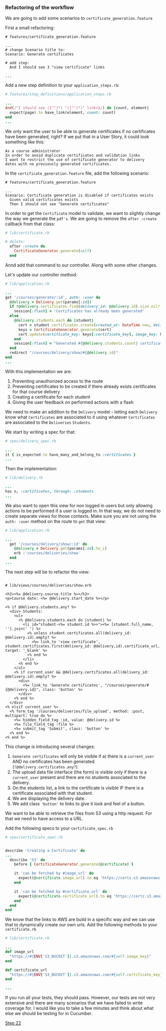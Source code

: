 ### Refactoring of the workflow

We are going to add some scenarios to `certificate_generation.feature`

First a small refactoring:

```gherkin
# features/certificate_generation.feature

...
# change Scenario title to:
Scenario: Generate certificates

# add step:
  And I should see 3 "view certificate" links

...
```
Add a new step definition to your `application_steps.rb`:

```ruby
# features/step_definitions/application_steps.rb

...
And(/^I should see ([^"]*) "([^"]*)" links$/) do |count, element|
  expect(page).to have_link(element, count: count)
end
...
```

We only want the user to be able to generate certificates if no certificates have been generated, right?  If we put that in a User Story, it could look something like this:
```
As a course administrator
In order to avoid duplicate certificates and validation links
I want to restrict the use of certificate generator to delivery
dates with no previously generated certificates.
```

In the `certificate_generation.feature` file, add the following scenario:

```gherkin
# features/certificate_generation.feature

...
Scenario: Certificate generation is disabled if certificates exists
  Given valid certificates exists
  Then I should not see "Generate certificates"
```

In order to get the `Certificate` model to validate, we want to slightly change the way we generate the `pdf's`. We are going to remove the `after :create` callback from that class:

```ruby
# lib/certificate.rb

# delete:
  after :create do
    CertificateGenerator.generate(self)
  end
```
Annd add that command to our controller. Along with some other changes.

Let's update our controller method:

```ruby
# lib/application.rb

...
get '/courses/generate/:id', auth: :user do
  @delivery = Delivery.get(params[:id])
  if !@delivery.certificates.find(delivery_id: @delivery.id).size.nil?
    session[:flash] = 'Certificates has already been generated'
  else
    @delivery.students.each do |student|
      cert = student.certificates.create(created_at: DateTime.now, delivery: @delivery)
      keys = CertificateGenerator.generate(cert)
      cert.update(certificate_key: keys[:certificate_key], image_key: keys[:image_key])
    end
    session[:flash] = "Generated #{@delivery.students.count} certificates"
  end
  redirect "/courses/delivery/show/#{@delivery.id}"
end
...
```

With this implementation we are:

1. Preventing unauthorized access to the route
2. Preventing certificates to be created if there already exists certificates for that course delivery
3. Creating a certificate for each student
4. Giving the user feedback on performed actions with a flash

We need to make an addition to the `Delivery` model - letting each `Delivery` know what `Certificates` are associated to it
using whatever `Certificates` are associated to the `Deliveries` `Students`.

We start by writing a spec for that:

```ruby
# spec/delivery_spec.rb

...
it { is_expected.to have_many_and_belong_to :certificates }
...
```

Then the implementation:

```ruby
# lib/delivery.rb

...
has n, :certificates, through: :students
...
```

We also want to open this view for non logged in users but only allowing actions to be performed if a user is logged in.
In that way, we do not need to create separate views for those contexts. Make sure you are not using the `auth: :user` method on the route to `get` that view:

```ruby
# lib/application.rb

...
  get '/courses/delivery/show/:id' do
    @delivery = Delivery.get(params[:id].to_i)
    erb :'courses/deliveries/show'
  end
...

```

The next step will be to refactor the view:

```erb

# lib/views/courses/deliveries/show.erb

<h2><%= @delivery.course.title %></h2>
<p>Course date: <%= @delivery.start_date %></p>

<% if @delivery.students.any? %>
  <div> Students:
    <ul>
      <% @delivery.students.each do |student| %>
        <li id="student-<%= student.id %>>"><%= [student.full_name, ''].join(' ') %>
          <% unless student.certificates.all(delivery_id: @delivery.id).empty? %>
            <%= link_to 'view certificate', student.certificates.first(delivery_id: @delivery.id).certificate_url, target: '_blank' %>
          <% end %>
        </li>
      <% end %>
    </ul>
    <% if current_user && @delivery.certificates.all(delivery_id: @delivery.id).empty? %>
      <div>
        <%= link_to 'Generate certificates', "/courses/generate/#{@delivery.id}", class: 'button' %>
      </div>
    <% end %>
  </div>
<% elsif current_user %>
  <% form_tag '/courses/deliveries/file_upload', method: :post, multipart: true do %>
    <%= hidden_field_tag :id, value: @delivery.id %>
    <%= file_field_tag :file %>
    <%= submit_tag 'Submit', class: 'button' %>
  <% end %>
<% end %>
```

This change is introducing several changes:

1. `Generate certificates` will only be visible if a) there is a `current_user` AND no certificates has been generated (`!@delivery.certificates.any?`).
2. The upload data file interface (the form) is visible only if there is a `current_user` present and there are no students associated to the delivery.
3. On the students list, a link to the certificate is visible IF there is a certificate associated with that student.
4. We are displaying the delivery date.
5. We add class `'button'` to links to give it look and feel of a button.

We want to be able to retrieve the files from S3 using a http request. For that we need to have access to a URL.

Add the following specs to your `certificate_spec.rb`

```ruby
# spec/certificate_spec.rb


describe 'Creating a Certificate' do
...
  describe 'S3' do
    before { CertificateGenerator.generate(@certificate) }

    it 'can be fetched by #image_url' do
      expect(@certificate.image_url).to eq 'https://certz.s3.amazonaws.com/pdf/test/thomas_ochman_2015-01-01.jpg'
    end

    it 'can be fetched by #certificate_url' do
      expect(@certificate.certificate_url).to eq 'https://certz.s3.amazonaws.com/pdf/test/thomas_ochman_2015-01-01.pdf'
    end
  end
end

```

We know that the links to AWS are build in a specific way and we can use that to dynamically create our own urls. Add the following methods to your `certificate.rb`

```ruby
# lib/certificate.rb

...
def image_url
  "https://#{ENV['S3_BUCKET']}.s3.amazonaws.com/#{self.image_key}"
end

def certificate_url
  "https://#{ENV['S3_BUCKET']}.s3.amazonaws.com/#{self.certificate_key}"
end

...
```

If you run all your tests, they should pass. However, our tests are not very extensive and there are many scenarios that we have failed to write coverage for. I would like you to take a few minutes and think about what else we should be testing for in Cucumber.

[Step 22](step22.md)




